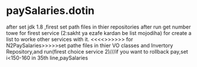 # paySalaries.dotin
after set jdk 1.8 ,firest set path files in thier repositories
after run get number towe for firest service (2:sakht ya ezafe kardan be list mojodiha) for create a list to worke other services with it. 
<<<<>>>>>>
for N2PaySalaries>>>>>set pathe files in thier VO classes and Invertory Repository,and run(firest choice service 2)///if you want to rollback pay,set i<150-160 in  35th line,paySalaries
